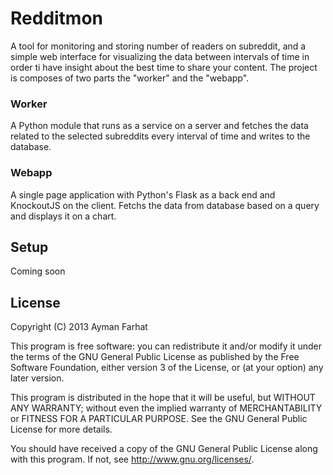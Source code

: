 Redditmon
=========

A tool for monitoring and storing number of readers on subreddit, and a simple web interface for visualizing the data between intervals of time in order ti have insight about the best time to share your content. The project is composes of two parts the "worker" and the "webapp".

### Worker
A Python module that runs as a service on a server and fetches the data related to the selected subreddits every interval of time and writes to the database.

### Webapp
A single page application with Python's Flask as a back end and KnockoutJS on the client. Fetchs the data from database based on a query and displays it on a chart.

Setup
------
Coming soon

License
-------
Copyright (C) 2013 Ayman Farhat

This program is free software: you can redistribute it and/or modify it under the terms of the GNU General Public License as published by the Free Software Foundation, either version 3 of the License, or (at your option) any later version.

This program is distributed in the hope that it will be useful, but WITHOUT ANY WARRANTY; without even the implied warranty of MERCHANTABILITY or FITNESS FOR A PARTICULAR PURPOSE. See the GNU General Public License for more details.

You should have received a copy of the GNU General Public License along with this program. If not, see <http://www.gnu.org/licenses/>.
